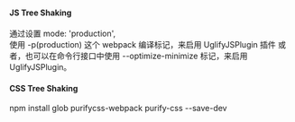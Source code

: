 #### JS Tree Shaking

通过设置 mode: 'production',   
使用 -p(production) 这个 webpack 编译标记，来启用 UglifyJSPlugin 插件
或者，也可以在命令行接口中使用 --optimize-minimize 标记，来启用 UglifyJSPlugin。

#### CSS Tree Shaking
npm install glob purifycss-webpack purify-css --save-dev
